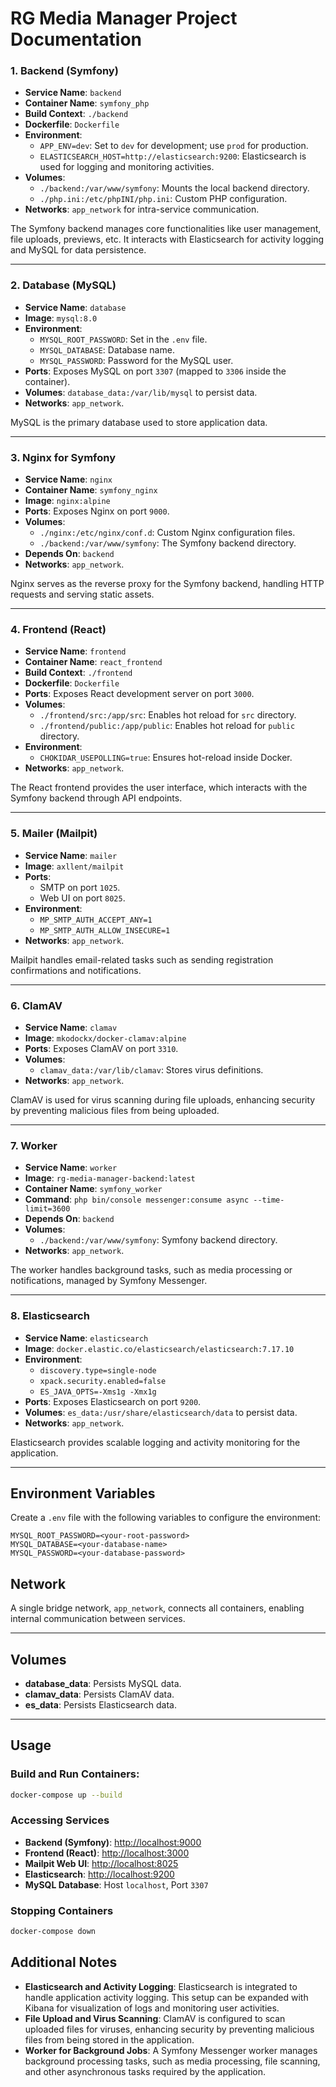 # RG Media Manager Project Documentation

### 1. Backend (Symfony)
- **Service Name**: `backend`
- **Container Name**: `symfony_php`
- **Build Context**: `./backend`
- **Dockerfile**: `Dockerfile`
- **Environment**:
    - `APP_ENV=dev`: Set to `dev` for development; use `prod` for production.
    - `ELASTICSEARCH_HOST=http://elasticsearch:9200`: Elasticsearch is used for logging and monitoring activities.
- **Volumes**:
    - `./backend:/var/www/symfony`: Mounts the local backend directory.
    - `./php.ini:/etc/phpINI/php.ini`: Custom PHP configuration.
- **Networks**: `app_network` for intra-service communication.

The Symfony backend manages core functionalities like user management, file uploads, previews, etc. It interacts with Elasticsearch for activity logging and MySQL for data persistence.

---

### 2. Database (MySQL)
- **Service Name**: `database`
- **Image**: `mysql:8.0`
- **Environment**:
    - `MYSQL_ROOT_PASSWORD`: Set in the `.env` file.
    - `MYSQL_DATABASE`: Database name.
    - `MYSQL_PASSWORD`: Password for the MySQL user.
- **Ports**: Exposes MySQL on port `3307` (mapped to `3306` inside the container).
- **Volumes**: `database_data:/var/lib/mysql` to persist data.
- **Networks**: `app_network`.

MySQL is the primary database used to store application data.

---

### 3. Nginx for Symfony
- **Service Name**: `nginx`
- **Container Name**: `symfony_nginx`
- **Image**: `nginx:alpine`
- **Ports**: Exposes Nginx on port `9000`.
- **Volumes**:
    - `./nginx:/etc/nginx/conf.d`: Custom Nginx configuration files.
    - `./backend:/var/www/symfony`: The Symfony backend directory.
- **Depends On**: `backend`
- **Networks**: `app_network`.

Nginx serves as the reverse proxy for the Symfony backend, handling HTTP requests and serving static assets.

---

### 4. Frontend (React)
- **Service Name**: `frontend`
- **Container Name**: `react_frontend`
- **Build Context**: `./frontend`
- **Dockerfile**: `Dockerfile`
- **Ports**: Exposes React development server on port `3000`.
- **Volumes**:
    - `./frontend/src:/app/src`: Enables hot reload for `src` directory.
    - `./frontend/public:/app/public`: Enables hot reload for `public` directory.
- **Environment**:
    - `CHOKIDAR_USEPOLLING=true`: Ensures hot-reload inside Docker.
- **Networks**: `app_network`.

The React frontend provides the user interface, which interacts with the Symfony backend through API endpoints.

---

### 5. Mailer (Mailpit)
- **Service Name**: `mailer`
- **Image**: `axllent/mailpit`
- **Ports**:
    - SMTP on port `1025`.
    - Web UI on port `8025`.
- **Environment**:
    - `MP_SMTP_AUTH_ACCEPT_ANY=1`
    - `MP_SMTP_AUTH_ALLOW_INSECURE=1`
- **Networks**: `app_network`.

Mailpit handles email-related tasks such as sending registration confirmations and notifications.

---

### 6. ClamAV
- **Service Name**: `clamav`
- **Image**: `mkodockx/docker-clamav:alpine`
- **Ports**: Exposes ClamAV on port `3310`.
- **Volumes**:
    - `clamav_data:/var/lib/clamav`: Stores virus definitions.
- **Networks**: `app_network`.

ClamAV is used for virus scanning during file uploads, enhancing security by preventing malicious files from being uploaded.

---

### 7. Worker
- **Service Name**: `worker`
- **Image**: `rg-media-manager-backend:latest`
- **Container Name**: `symfony_worker`
- **Command**: `php bin/console messenger:consume async --time-limit=3600`
- **Depends On**: `backend`
- **Volumes**:
    - `./backend:/var/www/symfony`: Symfony backend directory.
- **Networks**: `app_network`.

The worker handles background tasks, such as media processing or notifications, managed by Symfony Messenger.

---

### 8. Elasticsearch
- **Service Name**: `elasticsearch`
- **Image**: `docker.elastic.co/elasticsearch/elasticsearch:7.17.10`
- **Environment**:
    - `discovery.type=single-node`
    - `xpack.security.enabled=false`
    - `ES_JAVA_OPTS=-Xms1g -Xmx1g`
- **Ports**: Exposes Elasticsearch on port `9200`.
- **Volumes**: `es_data:/usr/share/elasticsearch/data` to persist data.
- **Networks**: `app_network`.

Elasticsearch provides scalable logging and activity monitoring for the application.

---

## Environment Variables

Create a `.env` file with the following variables to configure the environment:

```env
MYSQL_ROOT_PASSWORD=<your-root-password>
MYSQL_DATABASE=<your-database-name>
MYSQL_PASSWORD=<your-database-password>
```
## Network

A single bridge network, `app_network`, connects all containers, enabling internal communication between services.

---

## Volumes

- **database_data**: Persists MySQL data.
- **clamav_data**: Persists ClamAV data.
- **es_data**: Persists Elasticsearch data.

---

## Usage

### Build and Run Containers:

```bash
docker-compose up --build
```

### Accessing Services

- **Backend (Symfony)**: [http://localhost:9000](http://localhost:9000)
- **Frontend (React)**: [http://localhost:3000](http://localhost:3000)
- **Mailpit Web UI**: [http://localhost:8025](http://localhost:8025)
- **Elasticsearch**: [http://localhost:9200](http://localhost:9200)
- **MySQL Database**: Host `localhost`, Port `3307`

### Stopping Containers

```bash
docker-compose down
```

## Additional Notes

- **Elasticsearch and Activity Logging**: Elasticsearch is integrated to handle application activity logging. This setup can be expanded with Kibana for visualization of logs and monitoring user activities.
- **File Upload and Virus Scanning**: ClamAV is configured to scan uploaded files for viruses, enhancing security by preventing malicious files from being stored in the application.
- **Worker for Background Jobs**: A Symfony Messenger worker manages background processing tasks, such as media processing, file scanning, and other asynchronous tasks required by the application.
